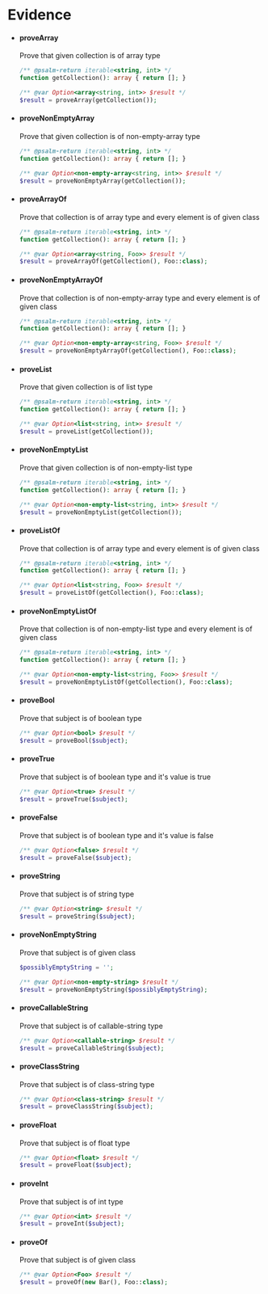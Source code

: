 # Evidence
- #### proveArray
  Prove that given collection is of array type

  ```php
  /** @psalm-return iterable<string, int> */
  function getCollection(): array { return []; }
  
  /** @var Option<array<string, int>> $result */
  $result = proveArray(getCollection());
  ```

- #### proveNonEmptyArray
  Prove that given collection is of non-empty-array type

  ```php
  /** @psalm-return iterable<string, int> */
  function getCollection(): array { return []; }
  
  /** @var Option<non-empty-array<string, int>> $result */
  $result = proveNonEmptyArray(getCollection());
  ```

- #### proveArrayOf
  Prove that collection is of array type and every element is of given class

  ```php
  /** @psalm-return iterable<string, int> */
  function getCollection(): array { return []; }
  
  /** @var Option<array<string, Foo>> $result */
  $result = proveArrayOf(getCollection(), Foo::class);
  ```

- #### proveNonEmptyArrayOf
  Prove that collection is of non-empty-array type and every element is of given class

  ```php
  /** @psalm-return iterable<string, int> */
  function getCollection(): array { return []; }
  
  /** @var Option<non-empty-array<string, Foo>> $result */
  $result = proveNonEmptyArrayOf(getCollection(), Foo::class);
  ```

- #### proveList
  Prove that given collection is of list type

  ```php
  /** @psalm-return iterable<string, int> */
  function getCollection(): array { return []; }
  
  /** @var Option<list<string, int>> $result */
  $result = proveList(getCollection());
  ```

- #### proveNonEmptyList
  Prove that given collection is of non-empty-list type

  ```php
  /** @psalm-return iterable<string, int> */
  function getCollection(): array { return []; }
  
  /** @var Option<non-empty-list<string, int>> $result */
  $result = proveNonEmptyList(getCollection());
  ```

- #### proveListOf
  Prove that collection is of array type and every element is of given class

  ```php
  /** @psalm-return iterable<string, int> */
  function getCollection(): array { return []; }
  
  /** @var Option<list<string, Foo>> $result */
  $result = proveListOf(getCollection(), Foo::class);
  ```

- #### proveNonEmptyListOf
  Prove that collection is of non-empty-list type and every element is of given class

  ```php
  /** @psalm-return iterable<string, int> */
  function getCollection(): array { return []; }
  
  /** @var Option<non-empty-list<string, Foo>> $result */
  $result = proveNonEmptyListOf(getCollection(), Foo::class);
  ```

- #### proveBool
  Prove that subject is of boolean type

  ```php
  /** @var Option<bool> $result */
  $result = proveBool($subject);
  ```

- #### proveTrue
  Prove that subject is of boolean type and it's value is true

  ```php
  /** @var Option<true> $result */
  $result = proveTrue($subject);
  ```

- #### proveFalse
  Prove that subject is of boolean type and it's value is false

  ```php
  /** @var Option<false> $result */
  $result = proveFalse($subject);
  ```


- #### proveString
  Prove that subject is of string type

  ```php
  /** @var Option<string> $result */
  $result = proveString($subject);
  ```

- #### proveNonEmptyString
  Prove that subject is of given class

  ```php
  $possiblyEmptyString = '';
  
  /** @var Option<non-empty-string> $result */
  $result = proveNonEmptyString($possiblyEmptyString);
  ```

- #### proveCallableString
  Prove that subject is of callable-string type

  ```php
  /** @var Option<callable-string> $result */
  $result = proveCallableString($subject);
  ```

- #### proveClassString
  Prove that subject is of class-string type

  ```php
  /** @var Option<class-string> $result */
  $result = proveClassString($subject);
  ```

- #### proveFloat
  Prove that subject is of float type

  ```php
  /** @var Option<float> $result */
  $result = proveFloat($subject);
  ```

- #### proveInt
  Prove that subject is of int type

  ```php
  /** @var Option<int> $result */
  $result = proveInt($subject);
  ```

- #### proveOf
  Prove that subject is of given class

  ```php
  /** @var Option<Foo> $result */
  $result = proveOf(new Bar(), Foo::class);
  ```







